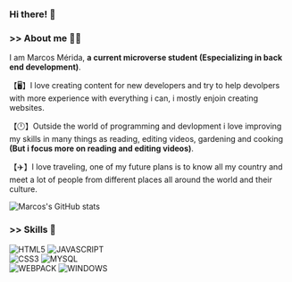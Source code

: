 ### Hi there! 👋

### >> About me 🙋‍♂️
I am Marcos Mérida, **a current microverse student (Especializing in back end development)**.

【🖥️】I love creating content for new developers and try to help devolpers with more experience with everything i can, i mostly enjoin creating websites.

【🕛】Outside the world of programming and devlopment i love improving my skills in many things as reading, editing videos, gardening and cooking **(But i focus more on reading and editing videos)**.

【✈️】I love traveling, one of my future plans is to know all my country and meet a lot of people from different places all around the world and their culture.

![Marcos's GitHub stats](https://github-readme-stats.vercel.app/api?username=marcosmerida&show_icons=true&theme=chartreuse-dark)

### >> Skills 🏹

![HTML5](https://img.shields.io/badge/HTML5-E34F26?style=for-the-badge&logo=html5&logoColor=white) ![JAVASCRIPT](https://img.shields.io/badge/JavaScript-323330?style=for-the-badge&logo=javascript&logoColor=F7DF1E) <br> ![CSS3](https://img.shields.io/badge/CSS3-1572B6?style=for-the-badge&logo=css3&logoColor=white) ![MYSQL](https://img.shields.io/badge/MySQL-00000F?style=for-the-badge&logo=mysql&logoColor=white) <br> ![WEBPACK](https://img.shields.io/badge/Webpack-8DD6F9?style=for-the-badge&logo=Webpack&logoColor=white) ![WINDOWS](https://img.shields.io/badge/Windows-0078D6?style=for-the-badge&logo=windows&logoColor=white)
